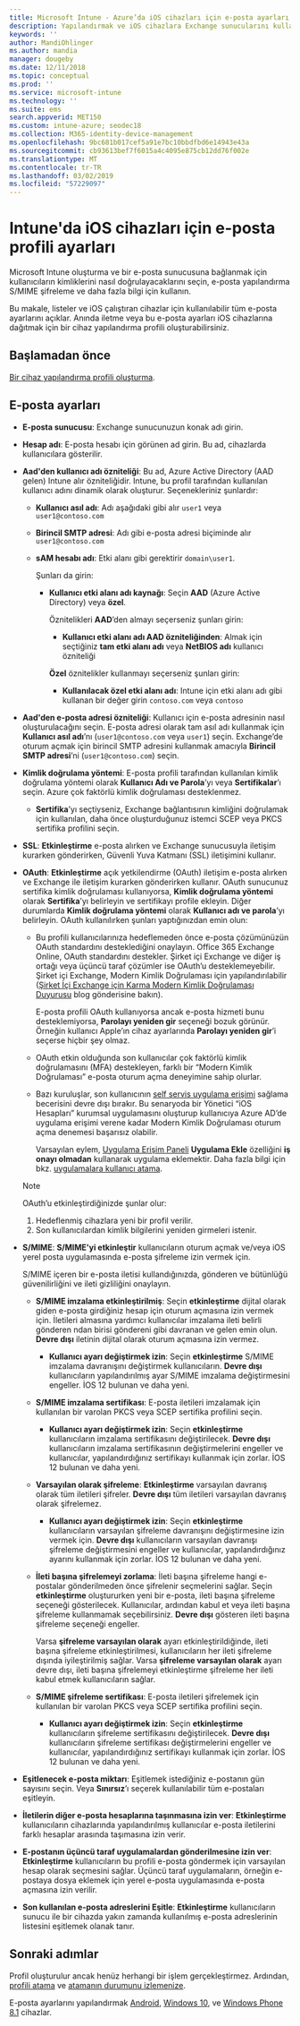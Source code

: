 ```yaml
---
title: Microsoft Intune - Azure’da iOS cihazları için e-posta ayarları | Microsoft Docs
description: Yapılandırmak ve iOS cihazlara Exchange sunucularını kullanarak ve Azure Active Directory öznitelikleri alınırken dahil olmak üzere Microsoft Intune ekleyin tüm e-posta ayarları bir listesini görürsünüz. SSL'yi, sertifikalar veya kullanıcı adı/parola ile kullanıcıların kimliğini doğrulamak ve Intune cihaz yapılandırma profilleri kullanarak iOS cihazlarda e-postaları eşitler.
keywords: ''
author: MandiOhlinger
ms.author: mandia
manager: dougeby
ms.date: 12/11/2018
ms.topic: conceptual
ms.prod: ''
ms.service: microsoft-intune
ms.technology: ''
ms.suite: ems
search.appverid: MET150
ms.custom: intune-azure; seodec18
ms.collection: M365-identity-device-management
ms.openlocfilehash: 9bc681b017cef5a91e7bc10bbdfbd6e14943e43a
ms.sourcegitcommit: cb93613bef7f6015a4c4095e875cb12dd76f002e
ms.translationtype: MT
ms.contentlocale: tr-TR
ms.lasthandoff: 03/02/2019
ms.locfileid: "57229097"
---
```

# <a name="email-profile-settings-for-ios-devices-in-intune"></a>Intune'da iOS cihazları için e-posta profili ayarları

Microsoft Intune oluşturma ve bir e-posta sunucusuna bağlanmak için kullanıcıların kimliklerini nasıl doğrulayacaklarını seçin, e-posta yapılandırma S/MIME şifreleme ve daha fazla bilgi için kullanın.

Bu makale, listeler ve iOS çalıştıran cihazlar için kullanılabilir tüm e-posta ayarlarını açıklar. Anında iletme veya bu e-posta ayarları iOS cihazlarına dağıtmak için bir cihaz yapılandırma profili oluşturabilirsiniz.

## <a name="before-you-begin"></a>Başlamadan önce

[Bir cihaz yapılandırma profili oluşturma](email-settings-configure.md#create-a-device-profile).

## <a name="email-settings"></a>E-posta ayarları

- **E-posta sunucusu**: Exchange sunucunuzun konak adı girin.
- **Hesap adı**: E-posta hesabı için görünen ad girin. Bu ad, cihazlarda kullanıcılara gösterilir.
- **Aad'den kullanıcı adı özniteliği**: Bu ad, Azure Active Directory (AAD gelen) Intune alır özniteliğidir. Intune, bu profil tarafından kullanılan kullanıcı adını dinamik olarak oluşturur. Seçenekleriniz şunlardır:
  - **Kullanıcı asıl adı**: Adı aşağıdaki gibi alır `user1` veya `user1@contoso.com`
  - **Birincil SMTP adresi**: Adı gibi e-posta adresi biçiminde alır `user1@contoso.com`
  - **sAM hesabı adı**: Etki alanı gibi gerektirir `domain\user1`.

    Şunları da girin:  
    - **Kullanıcı etki alanı adı kaynağı**: Seçin **AAD** (Azure Active Directory) veya **özel**.

      Öznitelikleri **AAD**’den almayı seçerseniz şunları girin:
      - **Kullanıcı etki alanı adı AAD özniteliğinden**: Almak için seçtiğiniz **tam etki alanı adı** veya **NetBIOS adı** kullanıcı özniteliği

      **Özel** öznitelikler kullanmayı seçerseniz şunları girin:
      - **Kullanılacak özel etki alanı adı**: Intune için etki alanı adı gibi kullanan bir değer girin `contoso.com` veya `contoso`

- **Aad'den e-posta adresi özniteliği**: Kullanıcı için e-posta adresinin nasıl oluşturulacağını seçin. E-posta adresi olarak tam asıl adı kullanmak için **Kullanıcı asıl adı**’nı (`user1@contoso.com` veya `user1`) seçin. Exchange’de oturum açmak için birincil SMTP adresini kullanmak amacıyla **Birincil SMTP adresi**’ni (`user1@contoso.com`) seçin.
- **Kimlik doğrulama yöntemi**: E-posta profili tarafından kullanılan kimlik doğrulama yöntemi olarak **Kullanıcı Adı ve Parola**’yı veya **Sertifikalar**’ı seçin. Azure çok faktörlü kimlik doğrulaması desteklenmez.
  - **Sertifika**’yı seçtiyseniz, Exchange bağlantısının kimliğini doğrulamak için kullanılan, daha önce oluşturduğunuz istemci SCEP veya PKCS sertifika profilini seçin.
- **SSL**: **Etkinleştirme** e-posta alırken ve Exchange sunucusuyla iletişim kurarken gönderirken, Güvenli Yuva Katmanı (SSL) iletişimini kullanır.
- **OAuth**: **Etkinleştirme** açık yetkilendirme (OAuth) iletişim e-posta alırken ve Exchange ile iletişim kurarken gönderirken kullanır. OAuth sunucunuz sertifika kimlik doğrulaması kullanıyorsa, **Kimlik doğrulama yöntemi** olarak **Sertifika**’yı belirleyin ve sertifikayı profile ekleyin. Diğer durumlarda **Kimlik doğrulama yöntemi** olarak **Kullanıcı adı ve parola**’yı belirleyin. OAuth kullanılırken şunları yaptığınızdan emin olun:

  - Bu profili kullanıcılarınıza hedeflemeden önce e-posta çözümünüzün OAuth standardını desteklediğini onaylayın. Office 365 Exchange Online, OAuth standardını destekler. Şirket içi Exchange ve diğer iş ortağı veya üçüncü taraf çözümler ise OAuth’u desteklemeyebilir. Şirket içi Exchange, Modern Kimlik Doğrulaması için yapılandırılabilir ([Şirket İçi Exchange için Karma Modern Kimlik Doğrulaması Duyurusu](https://blogs.technet.microsoft.com/exchange/2017/12/06/announcing-hybrid-modern-authentication-for-exchange-on-premises/) blog gönderisine bakın).

    E-posta profili OAuth kullanıyorsa ancak e-posta hizmeti bunu desteklemiyorsa, **Parolayı yeniden gir** seçeneği bozuk görünür. Örneğin kullanıcı Apple’ın cihaz ayarlarında **Parolayı yeniden gir**’i seçerse hiçbir şey olmaz.

  - OAuth etkin olduğunda son kullanıcılar çok faktörlü kimlik doğrulamasını (MFA) destekleyen, farklı bir “Modern Kimlik Doğrulaması” e-posta oturum açma deneyimine sahip olurlar. 

  - Bazı kuruluşlar, son kullanıcının [self servis uygulama erişimi](https://docs.microsoft.com/azure/active-directory/manage-apps/manage-self-service-access) sağlama becerisini devre dışı bırakır. Bu senaryoda bir Yönetici “iOS Hesapları” kurumsal uygulamasını oluşturup kullanıcıya Azure AD’de uygulama erişimi verene kadar Modern Kimlik Doğrulaması oturum açma denemesi başarısız olabilir.

    Varsayılan eylem, [Uygulama Erişim Paneli](https://docs.microsoft.com/azure/active-directory/user-help/active-directory-saas-access-panel-introduction) **Uygulama Ekle** özelliğini **iş onayı olmadan** kullanarak uygulama eklemektir. Daha fazla bilgi için bkz. [uygulamalara kullanıcı atama](https://docs.microsoft.com/azure/active-directory/manage-apps/ways-users-get-assigned-to-applications).

  > [!NOTE]
  > OAuth’u etkinleştirdiğinizde şunlar olur:  
  > 1. Hedeflenmiş cihazlara yeni bir profil verilir.
  > 2. Son kullanıcılardan kimlik bilgilerini yeniden girmeleri istenir.

- **S/MIME**: **S/MIME'yi etkinleştir** kullanıcıların oturum açmak ve/veya iOS yerel posta uygulamasında e-posta şifreleme izin vermek için. 

  S/MIME içeren bir e-posta iletisi kullandığınızda, gönderen ve bütünlüğü güvenilirliğini ve ileti gizliliğini onaylayın.

  - **S/MIME imzalama etkinleştirilmiş**: Seçin **etkinleştirme** dijital olarak giden e-posta girdiğiniz hesap için oturum açmasına izin vermek için. İletileri almasına yardımcı kullanıcılar imzalama ileti belirli gönderen ndan birisi göndereni gibi davranan ve gelen emin olun. **Devre dışı** iletinin dijital olarak oturum açmasına izin vermez.
    - **Kullanıcı ayarı değiştirmek izin**: Seçin **etkinleştirme** S/MIME imzalama davranışını değiştirmek kullanıcıların. **Devre dışı** kullanıcıların yapılandırılmış ayar S/MIME imzalama değiştirmesini engeller. İOS 12 bulunan ve daha yeni.

  - **S/MIME imzalama sertifikası**: E-posta iletileri imzalamak için kullanılan bir varolan PKCS veya SCEP sertifika profilini seçin.
    - **Kullanıcı ayarı değiştirmek izin**: Seçin **etkinleştirme** kullanıcıların imzalama sertifikasını değiştirilecek. **Devre dışı** kullanıcıların imzalama sertifikasının değiştirmelerini engeller ve kullanıcılar, yapılandırdığınız sertifikayı kullanmak için zorlar. İOS 12 bulunan ve daha yeni.

  - **Varsayılan olarak şifreleme**: **Etkinleştirme** varsayılan davranış olarak tüm iletileri şifreler. **Devre dışı** tüm iletileri varsayılan davranış olarak şifrelemez.
    - **Kullanıcı ayarı değiştirmek izin**: Seçin **etkinleştirme** kullanıcıların varsayılan şifreleme davranışını değiştirmesine izin vermek için. **Devre dışı** kullanıcıların varsayılan davranışı şifreleme değiştirmesini engeller ve kullanıcılar, yapılandırdığınız ayarını kullanmak için zorlar. İOS 12 bulunan ve daha yeni.

  - **İleti başına şifrelemeyi zorlama**: İleti başına şifreleme hangi e-postalar gönderilmeden önce şifrelenir seçmelerini sağlar. Seçin **etkinleştirme** oluştururken yeni bir e-posta, ileti başına şifreleme seçeneği gösterilecek. Kullanıcılar, ardından kabul et veya ileti başına şifreleme kullanmamak seçebilirsiniz. **Devre dışı** gösteren ileti başına şifreleme seçeneği engeller.

    Varsa **şifreleme varsayılan olarak** ayarı etkinleştirildiğinde, ileti başına şifreleme etkinleştirilmesi, kullanıcıların her ileti şifreleme dışında iyileştirilmiş sağlar. Varsa **şifreleme varsayılan olarak** ayarı devre dışı, ileti başına şifrelemeyi etkinleştirme şifreleme her ileti kabul etmek kullanıcıların sağlar.

  - **S/MIME şifreleme sertifikası**: E-posta iletileri şifrelemek için kullanılan bir varolan PKCS veya SCEP sertifika profilini seçin.
    - **Kullanıcı ayarı değiştirmek izin**: Seçin **etkinleştirme** kullanıcıların şifreleme sertifikasını değiştirilecek. **Devre dışı** kullanıcıların şifreleme sertifikası değiştirmelerini engeller ve kullanıcılar, yapılandırdığınız sertifikayı kullanmak için zorlar. İOS 12 bulunan ve daha yeni.
- **Eşitlenecek e-posta miktarı**: Eşitlemek istediğiniz e-postanın gün sayısını seçin. Veya **Sınırsız**’ı seçerek kullanılabilir tüm e-postaları eşitleyin.
- **İletilerin diğer e-posta hesaplarına taşınmasına izin ver**: **Etkinleştirme** kullanıcıların cihazlarında yapılandırılmış kullanıcılar e-posta iletilerini farklı hesaplar arasında taşımasına izin verir.
- **E-postanın üçüncü taraf uygulamalardan gönderilmesine izin ver**: **Etkinleştirme** kullanıcıların bu profili e-posta göndermek için varsayılan hesap olarak seçmesini sağlar. Üçüncü taraf uygulamaların, örneğin e-postaya dosya eklemek için yerel e-posta uygulamasında e-posta açmasına izin verilir.
- **Son kullanılan e-posta adreslerini Eşitle**: **Etkinleştirme** kullanıcıların sunucu ile bir cihazda yakın zamanda kullanılmış e-posta adreslerinin listesini eşitlemek olanak tanır.

## <a name="next-steps"></a>Sonraki adımlar

Profil oluşturulur ancak henüz herhangi bir işlem gerçekleştirmez. Ardından, [profili atama](device-profile-assign.md) ve [atamanın durumunu izlemenize](device-profile-monitor.md).

E-posta ayarlarını yapılandırmak [Android](email-settings-android.md), [Windows 10](email-settings-windows-10.md), ve [Windows Phone 8.1](email-settings-windows-phone-8-1.md) cihazlar.
